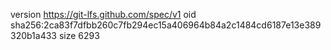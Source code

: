 version https://git-lfs.github.com/spec/v1
oid sha256:2ca83f7dfbb260c7fb294ec15a406964b84a2c1484cd6187e13e389320b1a433
size 6293

